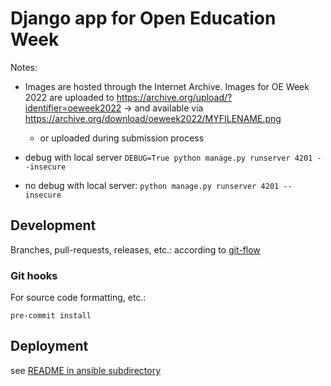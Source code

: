 # Django app for Open Education Week

Notes:

* Images are hosted through the Internet Archive. Images for OE Week 2022 are uploaded to https://archive.org/upload/?identifier=oeweek2022 -> and available via https://archive.org/download/oeweek2022/MYFILENAME.png
  * or uploaded during submission process

* debug with local server ```DEBUG=True python manage.py runserver 4201 --insecure```

* no debug with local server: ```python manage.py runserver 4201 --insecure```


## Development

Branches, pull-requests, releases, etc.: according to [git-flow](http://danielkummer.github.io/git-flow-cheatsheet/)


### Git hooks

For source code formatting, etc.:

`pre-commit install`


## Deployment

see [README in ansible subdirectory](ansible/README.md)
